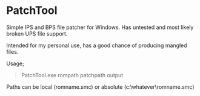 # PatchTool
Simple IPS and BPS file patcher for Windows. Has untested and most likely broken UPS file support.

Intended for my personal use, has a good chance of producing mangled files.

Usage;
>PatchTool.exe rompath patchpath output

Paths can be local (romname.smc) or absolute (c:\whatever\romname.smc) 
